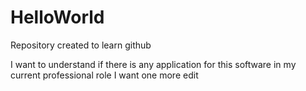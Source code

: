 # HelloWorld
Repository created to learn github

I want to understand if there is any application for this software in my current professional role
I want one more edit
